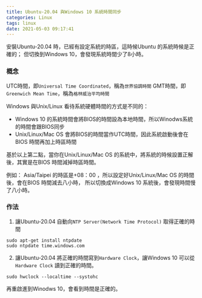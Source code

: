 ```yaml
---
title: Ubuntu-20.04 與Windows 10 系統時間同步
categories: Linux
tags: linux
date: 2021-05-03 09:17:41
---
```


安裝Ubuntu-20.04 時，已經有設定系統的時區，這時候Ubuntu 的系統時候是正確的；
但切換到Windows 10，會發現系統時間少了8小時。

### 概念

UTC時間，即`Universal Time Coordinated`，稱為`世界協調時間`
GMT時間，即`Greenwich Mean Time`，稱為`格林威治平均時間`

<!-- more -->

Windows 與Unix/Linux 看待系統硬體時間的方式是不同的：
- Windows 10 的系統時間會將BIOS的時間設為本地時間，所以Winodws系統的時間會跟BIOS同步
- Unix/Linux/Mac OS 會將BIOS的時間當作UTC時間，因此系統啟動後會在BIOS 時間再加上時區時間

基於以上第二點，當你在Unix/Linux/Mac OS 的系統中，將系統的時候設置正解後，其實是在BIOS 時間減掉時區時間。

例如：
Asia/Taipei 的時區是+08：00 ，所以設定好Unix/Linux/Mac OS 的時間後，會在BIOS 時間減去八小時，
所以切換成Windows 10 系統後，會發現時間慢了八小時。

### 作法

1. 讓Ubuntu-20.04 自動向`NTP Server(Network Time Protocol)` 取得正確的時間

  ```command
  sudo apt-get install ntpdate
  sudo ntpdate time.windows.com
  ```

2. 讓Ubuntu-20.04 將正確的時間寫到`Hardware Clock`，讓Windows 10 可以從`Hardware Clock` 讀到正確的時間。

  ```command
  sudo hwclock --localtime --systohc
  ```

再重啟進到Winodws 10，會看到時間是正確的。